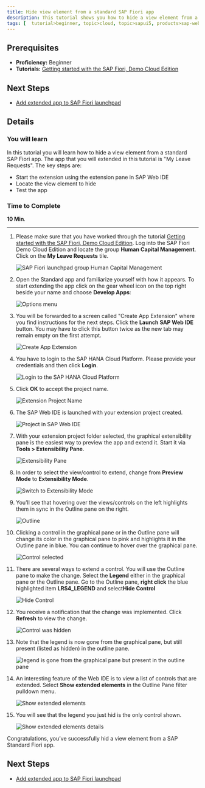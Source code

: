 ```yaml
---
title: Hide view element from a standard SAP Fiori app
description: This tutorial shows you how to hide a view element from a standard SAP Fiori app.
tags: [  tutorial>beginner, topic>cloud, topic>sapui5, products>sap-web-ide ]
---
```

## Prerequisites  
 - **Proficiency:** Beginner
 - **Tutorials:** [Getting started with the SAP Fiori, Demo Cloud Edition](http://go.sap.com/developer/tutorials/hcp-fiori-cloud-edition-start.html)

## Next Steps
 - [Add extended app to SAP Fiori launchpad](http://go.sap.com/developer/tutorials/hcp-fiori-cloud-edition-launchpad.html)

## Details
### You will learn  
In this tutorial you will learn how to hide a view element from a standard SAP Fiori app. The app that you will extended in this tutorial is "My Leave Requests". The key steps are:

- Start the extension using the extension pane in SAP Web IDE 
- Locate the view element to hide
- Test the app

### Time to Complete
**10 Min**.

---

1. Please make sure that you have worked through the tutorial [Getting started with the SAP Fiori, Demo Cloud Edition](http://go.sap.com/developer/tutorials/hcp-fiori-cloud-edition-start.html). Log into the SAP Fiori Demo Cloud Edition and locate the group **Human Capital Management**. Click on the **My Leave Requests** tile.

    ![SAP Fiori launchpad group Human Capital Management](Launchpag-My-Leave-Requests.png)

2. Open the Standard app and familiarize yourself with how it appears. To start extending the app click on the gear wheel icon on the top right beside your name and choose **Develop Apps**:

    ![Options menu](8.png)

3. You will be forwarded to a screen called "Create App Extension" where you find instructions for the next steps. Click the **Launch SAP Web IDE** button. You may have to click this button twice as the new tab may remain empty on the first attempt.

    ![Create App Extension](Create-App-Extension.png)

4. You have to login to the SAP HANA Cloud Platform. Please provide your credentials and then click **Login**.

    ![Login to the SAP HANA Cloud Platform](Login-to-SAP-HANA-Cloud-Platform.png)


5. Click **OK** to accept the project name.

    ![Extension Project Name](Extension-Project-Name.png)

6. The SAP Web IDE is launched with your extension project created.

    ![Project in SAP Web IDE](Project-in-SAP-Web-IDE.png)

7. With your extension project folder selected, the graphical extensibility pane is the easiest way to preview the app and extend it. Start it via **Tools > Extensibility Pane**. 

    ![Extensibility Pane](Extensibility-Pane.png)

8. In order to select the view/control to extend, change from **Preview Mode** to **Extensibility Mode**.

    ![Switch to Extensibility Mode](Switch-to-Extensibility-Mode.png)

9. You’ll see that hovering over the views/controls on the left highlights them in sync in the Outline pane on the right.

    ![Outline](Outline.png)

10. Clicking a control in the graphical pane or in the Outline pane will change its color in the graphical pane to pink and highlights it in the Outline pane in blue. You can continue to hover over the graphical pane.

    ![Control selected](Control-selected.png)

11. There are several ways to extend a control. You will use the Outline pane to make the change. Select the **Legend** either in the graphical pane or the Outline pane. Go to the Outline pane, **right click** the blue highlighted item **LRS4_LEGEND** and select**Hide Control**

    ![Hide Control](Hide-Control.png)

12. You receive a notification that the change was implemented. Click **Refresh** to view the change. 

    ![Control was hidden](Control-was-hidden.png)

13. Note that the legend is now gone from the graphical pane, but still present (listed as hidden) in the outline pane.

    ![legend is gone from the graphical pane but present in the outline pane](Outline-shows-hidden-status.png)

14. An interesting feature of the Web IDE is to view a list of controls that are extended. Select **Show extended elements** in the Outline Pane filter pulldown menu. 

    ![Show extended elements](Show-extended-elements.png)

15. You will see that the legend you just hid is the only control shown.

    ![Show extended elements details](Show-extended-elements-details.png)

Congratulations, you’ve successfully hid a view element from a SAP Standard Fiori app.

## Next Steps
 - [Add extended app to SAP Fiori launchpad](http://go.sap.com/developer/tutorials/hcp-fiori-cloud-edition-launchpad.html)
